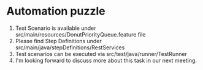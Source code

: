 # Automation puzzle

1. Test Scenario is available under src/main/resources/DonutPriorityQueue.feature file
2. Please find Step Definitions under src/main/java/stepDefinitions/RestServices
3. Test scenarios can be executed via src/test/java/runner/TestRunner
4. I'm looking forward to discuss more about this task in our next meeting.